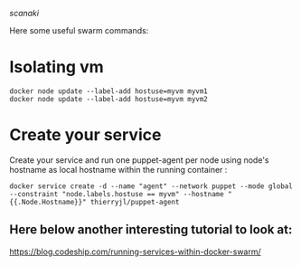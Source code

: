 *scanaki*

Here some useful swarm commands:

# Isolating vm
    docker node update --label-add hostuse=myvm myvm1
    docker node update --label-add hostuse=myvm myvm2

# Create your service
Create your service and run one puppet-agent per node using node's hostname as local hostname within the running container : 

    docker service create -d --name "agent" --network puppet --mode global --constraint "node.labels.hostuse == myvm" --hostname "{{.Node.Hostname}}" thierryjl/puppet-agent

## Here below another interesting tutorial to look at: 
https://blog.codeship.com/running-services-within-docker-swarm/
